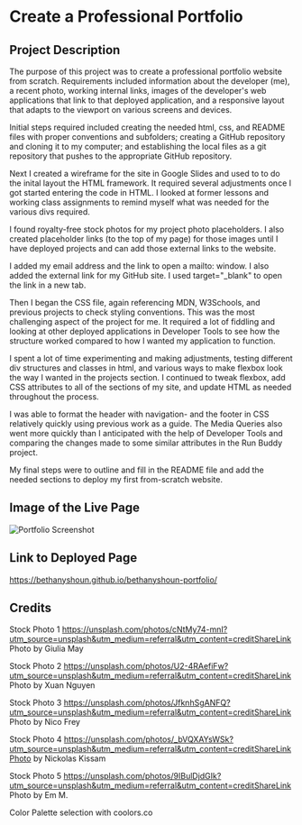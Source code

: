 # Create a Professional Portfolio

## Project Description
The purpose of this project was to create a professional portfolio website from scratch. Requirements included information about the developer (me), a recent photo, working internal links, images of the developer's web applications that link to that deployed application, and a responsive layout that adapts to the viewport on various screens and devices. 

Initial steps required included creating the needed html, css, and README files with proper conventions and subfolders; creating a GitHub repository and cloning it to my computer; and establishing the local files as a git repository that pushes to the appropriate GitHub repository.

Next I created a wireframe for the site in Google Slides and used to to do the inital layout the HTML framework. It required several adjustments once I got started entering the code in HTML. I looked at former lessons and working class assignments to remind myself what was needed for the various divs required. 

I found royalty-free stock photos for my project photo placeholders. I also created placeholder links (to the top of my page) for those images until I have deployed projects and can add those external links to the website.

I added my email address and the link to open a mailto: window. I also added the external link for my GitHub site. I used target="_blank" to open the link in a new tab.

Then I began the CSS file, again referencing MDN, W3Schools, and previous projects to check styling conventions. This was the most challenging aspect of the project for me. It required a lot of fiddling and looking at other deployed applications in Developer Tools to see how the structure worked compared to how I wanted my application to function. 

I spent a lot of time experimenting and making adjustments, testing different div structures and classes in html, and various ways to make flexbox look the way I wanted in the projects section. I continued to tweak flexbox, add CSS attributes to all of the sections of my site, and update HTML as needed throughout the process.

I was able to format the header with navigation- and the footer in CSS relatively quickly using previous work as a guide. The Media Queries also went more quickly than I anticipated with the help of Developer Tools and comparing the changes made to some similar attributes in the Run Buddy project. 

My final steps were to outline and fill in the README file and add the needed sections to deploy my first from-scratch website.


## Image of the Live Page
![Portfolio Screenshot](/assets/images/Bethany%20A.%20Shoun.png)


## Link to Deployed Page
https://bethanyshoun.github.io/bethanyshoun-portfolio/


## Credits
Stock Photo 1 
https://unsplash.com/photos/cNtMy74-mnI?utm_source=unsplash&utm_medium=referral&utm_content=creditShareLink Photo by Giulia May

Stock Photo 2
https://unsplash.com/photos/U2-4RAefiFw?utm_source=unsplash&utm_medium=referral&utm_content=creditShareLink Photo by Xuan Nguyen

Stock Photo 3 
https://unsplash.com/photos/JfknhSgANFQ?utm_source=unsplash&utm_medium=referral&utm_content=creditShareLink Photo by Nico Frey

Stock Photo 4
https://unsplash.com/photos/_bVQXAYsWSk?utm_source=unsplash&utm_medium=referral&utm_content=creditShareLinkPhoto by Nickolas Kissam

Stock Photo 5
https://unsplash.com/photos/9IBulDjdGIk?utm_source=unsplash&utm_medium=referral&utm_content=creditShareLink Photo by Em M.

Color Palette selection with coolors.co